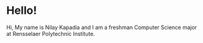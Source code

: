 # Hello!

Hi, My name is Nilay Kapadia and I am a freshman Computer Science major at Rensselaer Polytechnic Institute. 